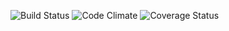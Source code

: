 ![Build Status](https://codeship.com/projects/2ad75020-4934-0133-b685-168d58eb1296/status?branch=master)
![Code Climate](https://codeclimate.com/github/npendery/Brewers_Board.png)
![Coverage Status](https://coveralls.io/repos/npendery/Brewers_Board/badge.png)
